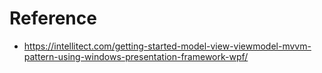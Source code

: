 # Reference 
- https://intellitect.com/getting-started-model-view-viewmodel-mvvm-pattern-using-windows-presentation-framework-wpf/